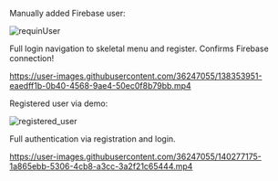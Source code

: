 Manually added Firebase user:  

![requinUser](https://user-images.githubusercontent.com/36247055/138359076-ed981a37-3d93-4f16-a8ab-a1f87e86f258.PNG)

Full login navigation to skeletal menu and register. Confirms Firebase connection!  

https://user-images.githubusercontent.com/36247055/138353951-eaedff1b-0b40-4568-9ae4-50ec0f8b79bb.mp4

Registered user via demo:

![registered_user](https://user-images.githubusercontent.com/36247055/140277045-8a9c9281-e1c5-4213-8d6c-ff34c082a21c.PNG)

Full authentication via registration and login.

https://user-images.githubusercontent.com/36247055/140277175-1a865ebb-5306-4cb8-a3cc-3a2f21c65444.mp4

